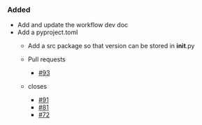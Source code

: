 <!--
A new scriv changelog fragment.

Uncomment the section that is right (remove the HTML comment wrapper).

pull request link [#1](https://github.com/DonalChilde/cookiecutter-python-base/pull/1)
issue link [#1](https://github.com/DonalChilde/cookiecutter-python-base/issues/1)
-->

### Added

- Add and update the workflow dev doc
- Add a pyproject.toml
  - Add a src package so that version can be stored in __init__.py

  - Pull requests
    - [#93](https://github.com/DonalChilde/cookiecutter-python-base/pull/93)

  - closes
    - [#91](https://github.com/DonalChilde/cookiecutter-python-base/issues/91)
    - [#81](https://github.com/DonalChilde/cookiecutter-python-base/issues/81)
    - [#72](https://github.com/DonalChilde/cookiecutter-python-base/issues/72)
